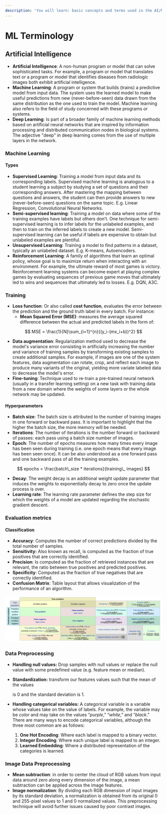 ```yaml
---
description: 'You will learn: basic concepts and terms used in the AI/ML community.'
---
```


# ML Terminology

## Artificial Intelligence

* **Artificial Intelligence**: A non-human program or model that can solve sophisticated tasks. For example, a program or model that translates text or a program or model that identifies diseases from radiologic images both exhibit artificial intelligence.
* **Machine Learning**: A program or system that builds \(trains\) a predictive model from input data. The system uses the learned model to make useful predictions from new \(never-before-seen\) data drawn from the same distribution as the one used to train the model. Machine learning also refers to the field of study concerned with these programs or systems.
* **Deep Learning**:  Is part of a broader family of machine learning methods based on artificial neural networks that are inspired by information processing and distributed communication nodes in biological systems. The adjective "deep" in deep learning comes from the use of multiple layers in the network.

### Machine Learning

#### Types

* **Supervised Learning**: Training a model from input data and its corresponding labels. Supervised machine learning is analogous to a student learning a subject by studying a set of questions and their corresponding answers. After mastering the mapping between questions and answers, the student can then provide answers to new \(never-before-seen\) questions on the same topic. E.g. Linear Regression, Convolutional Neural Networks. 
* **Semi-supervised learning**: Training a model on data where some of the training examples have labels but others don’t. One technique for semi-supervised learning is to infer labels for the unlabeled examples, and then to train on the inferred labels to create a new model. Semi-supervised learning can be useful if labels are expensive to obtain but unlabeled examples are plentiful.
* **Unsupervised Learning**: Training a model to find patterns in a dataset, typically an unlabeled dataset. E.g. K-means, Autoencoders. 
* **Reinforcement Learning**: A family of algorithms that learn an optimal policy, whose goal is to maximize return when interacting with an environment. For example, the ultimate reward of most games is victory. Reinforcement learning systems can become expert at playing complex games by evaluating sequences of previous game moves that ultimately led to wins and sequences that ultimately led to losses. E.g. DQN, A3C. 

### Training

* **Loss function**: Or also called **cost function**, evaluates the error between the prediction and the ground truth label in every batch. For instance:
  * **Mean Squared Error \(MSE\)**: measures the average squared difference between the actual and predicted labels in the form of:

$$
MSE = \frac{1}{N}\sum_{i=1}^{n}{(y_i-(mx_i+b))^2}
$$

* **Data augmentation**: Regularization method used to decrease the model's variance error consisting in artificially increasing the number and variance of training samples by transforming existing samples to create additional samples. For example, if images are one of the system features, data augmentation can rotate, crop, and reflect each image to produce many variants of the original,  yielding more variate labeled data to decrease the model's error.
* **Fine-tuning**:  Technique used to re-train a pre-trained neural network \(usually in a transfer learning setting\) on a new task with training data from a new domain where the weights of some layers or the whole network may be updated.

#### Hyperparameters

* **Batch size**: The batch size is attributed to the number of training images in one forward or backward pass. It is important to highlight that the higher the batch size, the more memory will be needed.
* **Iterations**: The number of iterations is the number forward or backward of passes: each pass using a batch size number of images.
* **Epoch**: The number of epochs measures how many times every image has been seen during training \(i.e. one epoch means that every image has been seen once\). It can be also understood as a one forward pass and one backward pass of all the training examples.

$$
epochs = \frac{batch\_size * iterations}{training\_
images}
$$

* **Decay**: The weight decay is an additional weight update parameter that induces the weights to exponentially decay to zero once the update process is over.
* **Learning rate**: The learning rate parameter defines the step size for which the weights of a model are updated regarding the stochastic gradient descent.

### Evaluation metrics

#### Classification

* **Accuracy**:  Computes the number of correct predictions divided by the total number of samples.
* **Sensitivity:** Also known as recall, is computed as the fraction of true positives that are correctly identified.
* **Precision**:  Is computed as the fraction of retrieved instances that are relevant, the ratio between true positives and predicted positives.
* **Specificity**: Computed as the fraction of true negatives that are correctly identified.
* **Confusion Matrix**: Table layout that allows visualization of the performance of an algorithm. 

![Confusion Matrix and Metrics \(Courtesy of Wikipedia\)](../.gitbook/assets/screen-shot-2020-10-21-at-9.52.02-am.png)

### Data Preprocessing

* **Handling null values:**  Drop samples with null values or replace the null value with some predefined value \(e.g. feature mean or median\). 
* **Standardization:** transform our features  values such that the mean of the values

   is 0 and the standard deviation is 1.

* **Handling categorical variables:** A categorical variable is a variable whose values take on the value of labels. For example, the variable may be _color_ and may take on the values “_purple_,” “_white_,” and “_black_.”  There are many ways to encode categorical variables, although the three most common are as follows:
  1. **One Hot Encoding**: Where each label is mapped to a binary vector.
  2. **Integer Encoding**: Where each unique label is mapped to an integer.
  3. **Learned Embedding**: Where a distributed representation of the categories is learned.

### Image Data Preprocessing

* **Mean subtraction**: in order to center the cloud of RGB values from input data around zero along every dimension of the image, a mean subtraction can be applied across the image features.
* **Image normalization**: By dividing each RGB dimension of input images by its standard deviation, a normalization is obtained from its original 0 and 255-pixel values to 1 and 0 normalized values. This preprocessing technique will avoid further issues caused by poor contrast images.

